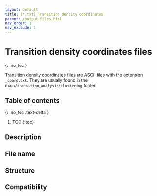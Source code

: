 ```yaml
---
layout: default
title: (*.txt) Transition density coordinates
parent: /output-files.html
nav_order: 1
nav_exclude: 1
---
```



# Transition density coordinates files
{: .no_toc }

Transition density coordinates files are ASCII files with the extension `_coord.txt`. They are usually found in the main`/transition_analysis/clustering` folder.

## Table of contents
{: .no_toc .text-delta }

1. TOC
{:toc}

## Description

## File name

## Structure

## Compatibility
